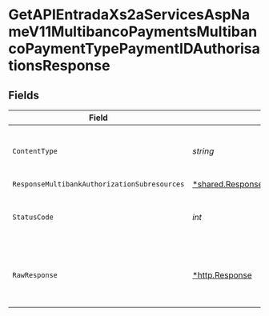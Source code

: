 # GetAPIEntradaXs2aServicesAspNameV11MultibancoPaymentsMultibancoPaymentTypePaymentIDAuthorisationsResponse


## Fields

| Field                                                                                                                          | Type                                                                                                                           | Required                                                                                                                       | Description                                                                                                                    |
| ------------------------------------------------------------------------------------------------------------------------------ | ------------------------------------------------------------------------------------------------------------------------------ | ------------------------------------------------------------------------------------------------------------------------------ | ------------------------------------------------------------------------------------------------------------------------------ |
| `ContentType`                                                                                                                  | *string*                                                                                                                       | :heavy_check_mark:                                                                                                             | HTTP response content type for this operation                                                                                  |
| `ResponseMultibankAuthorizationSubresources`                                                                                   | [*shared.ResponseMultibankAuthorizationSubresources](../../../pkg/models/shared/responsemultibankauthorizationsubresources.md) | :heavy_minus_sign:                                                                                                             | N/A                                                                                                                            |
| `StatusCode`                                                                                                                   | *int*                                                                                                                          | :heavy_check_mark:                                                                                                             | HTTP response status code for this operation                                                                                   |
| `RawResponse`                                                                                                                  | [*http.Response](https://pkg.go.dev/net/http#Response)                                                                         | :heavy_minus_sign:                                                                                                             | Raw HTTP response; suitable for custom response parsing                                                                        |